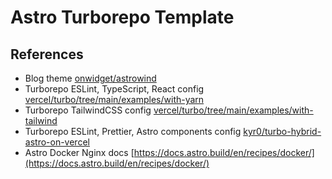 # Astro Turborepo Template


## References

- Blog theme [onwidget/astrowind](https://github.com/onwidget/astrowind)
- Turborepo ESLint, TypeScript, React config [vercel/turbo/tree/main/examples/with-yarn](https://github.com/vercel/turbo/tree/main/examples/with-yarn)
- Turborepo TailwindCSS config [vercel/turbo/tree/main/examples/with-tailwind](https://github.com/vercel/turbo/tree/main/examples/with-tailwind)
- Turborepo ESLint, Prettier, Astro components config [kyr0/turbo-hybrid-astro-on-vercel](https://github.com/kyr0/turbo-hybrid-astro-on-vercel)
- Astro Docker Nginx docs [https://docs.astro.build/en/recipes/docker/](https://docs.astro.build/en/recipes/docker/)